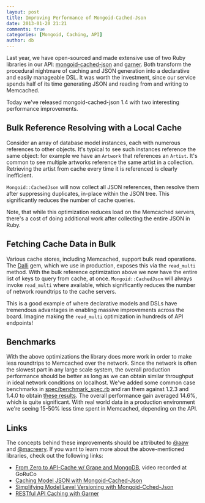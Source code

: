 ```yaml
---
layout: post
title: Improving Performance of Mongoid-Cached-Json
date: 2013-01-20 21:21
comments: true
categories: [Mongoid, Caching, API]
author: db
---
```


Last year, we have open-sourced and made extensive use of two Ruby libraries in our API: [mongoid-cached-json](https://github.com/dblock/mongoid-cached-json) and [garner](https://github.com/artsy/garner). Both transform the procedural nightmare of caching and JSON generation into a declarative and easily manageable DSL. It was worth the investment, since our service spends half of its time generating JSON and reading from and writing to Memcached.

Today we've released mongoid-cached-json 1.4 with two interesting performance improvements.

<!-- more -->

Bulk Reference Resolving with a Local Cache
-------------------------------------------

Consider an array of database model instances, each with numerous references to other objects. It's typical to see such instances reference the same object: for example we have an `Artwork` that references an `Artist`. It's common to see multiple artworks reference the same artist in a collection. Retrieving the artist from cache every time it is referenced is clearly inefficient.

`Mongoid::CachedJson` will now collect all JSON references, then resolve them after suppressing duplicates, in-place within the JSON tree. This significantly reduces the number of cache queries.

Note, that while this optimization reduces load on the Memcached servers, there's a cost of doing additional work after collecting the entire JSON in Ruby.

Fetching Cache Data in Bulk
---------------------------

Various cache stores, including Memcached, support bulk read operations. The [Dalli](https://github.com/mperham/dalli) gem, which we use in production, exposes this via the `read_multi` method. With the bulk reference optimization above we now have the entire list of keys to query from cache, at once. `Mongoid::CachedJson` will always invoke `read_multi` where available, which significantly reduces the number of network roundtrips to the cache servers.

This is a good example of where declarative models and DSLs have tremendous advantages in enabling massive improvements across the board. Imagine making the `read_multi` optimization in hundreds of API endpoints!

Benchmarks
----------

With the above optimizations the library does more work in order to make less roundtrips to Memcached over the network. Since the network is often the slowest part in any large scale system, the overall production performance should be better as long as we can obtain similar throughput in ideal network conditions on localhost. We've added some common case benchmarks in [spec/benchmark_spec.rb](https://github.com/dblock/mongoid-cached-json/blob/master/spec/benchmark_spec.rb) and ran them against 1.2.3 and 1.4.0 to obtain [these results](https://gist.github.com/4583039). The overall performance gain averaged 14.6%, which is quite significant. With real world data in a production environment we're seeing 15-50% less time spent in Memcached, depending on the API.

Links
-----

The concepts behind these improvements should be attributed to [@aaw](https://github.com/aaw) and [@macreery](https://github.com/macreery). If you want to learn more about the above-mentioned libraries, check out the following links:

* [From Zero to API-Cache w/ Grape and MongoDB](http://confreaks.com/videos/986-goruco2012-from-zero-to-api-cache-w-grape-mongodb-in-10-minutes), video recorded at GoRuCo
* [Caching Model JSON with Mongoid-Cached-Json](/blog/2012/02/20/caching-model-json-with-mongoid-cached-json/)
* [Simplifying Model Level Versioning with Mongoid-Cched-Json](/blog/2012/03/23/simplifying-model-level-json-versioning-with-mongoid-cached-json/)
* [RESTful API Caching with Garner](/blog/2012/05/30/restful-api-caching-with-garner/)
